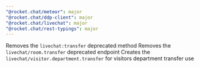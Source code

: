 ```yaml
---
"@rocket.chat/meteor": major
"@rocket.chat/ddp-client": major
"@rocket.chat/livechat": major
"@rocket.chat/rest-typings": major
---
```


Removes the `livechat:transfer` deprecated method
Removes the `livechat/room.transfer` deprecated endpoint
Creates the  `livechat/visitor.department.transfer` for visitors department transfer use
